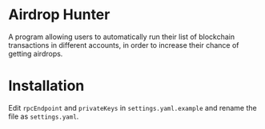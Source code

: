 # Airdrop Hunter
A program allowing users to automatically run their list of blockchain transactions in different accounts, in order to increase their chance of getting airdrops.

# Installation
Edit `rpcEndpoint` and `privateKeys` in `settings.yaml.example` and rename the file as `settings.yaml`.
